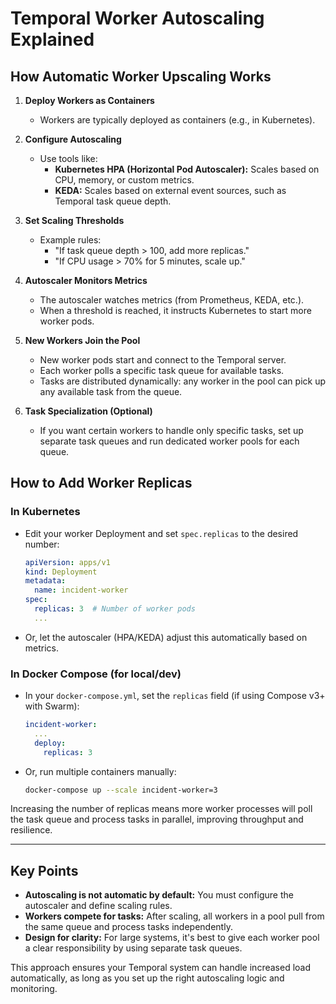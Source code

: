 # Temporal Worker Autoscaling Explained

## How Automatic Worker Upscaling Works

1. **Deploy Workers as Containers**
   - Workers are typically deployed as containers (e.g., in Kubernetes).

2. **Configure Autoscaling**
   - Use tools like:
     - **Kubernetes HPA (Horizontal Pod Autoscaler):** Scales based on CPU, memory, or custom metrics.
     - **KEDA:** Scales based on external event sources, such as Temporal task queue depth.

3. **Set Scaling Thresholds**
   - Example rules:
     - "If task queue depth > 100, add more replicas."
     - "If CPU usage > 70% for 5 minutes, scale up."

4. **Autoscaler Monitors Metrics**
   - The autoscaler watches metrics (from Prometheus, KEDA, etc.).
   - When a threshold is reached, it instructs Kubernetes to start more worker pods.

5. **New Workers Join the Pool**
   - New worker pods start and connect to the Temporal server.
   - Each worker polls a specific task queue for available tasks.
   - Tasks are distributed dynamically: any worker in the pool can pick up any available task from the queue.

6. **Task Specialization (Optional)**
   - If you want certain workers to handle only specific tasks, set up separate task queues and run dedicated worker pools for each queue.

## How to Add Worker Replicas

### In Kubernetes
- Edit your worker Deployment and set `spec.replicas` to the desired number:
  ```yaml
  apiVersion: apps/v1
  kind: Deployment
  metadata:
    name: incident-worker
  spec:
    replicas: 3  # Number of worker pods
    ...
  ```
- Or, let the autoscaler (HPA/KEDA) adjust this automatically based on metrics.

### In Docker Compose (for local/dev)
- In your `docker-compose.yml`, set the `replicas` field (if using Compose v3+ with Swarm):
  ```yaml
  incident-worker:
    ...
    deploy:
      replicas: 3
  ```
- Or, run multiple containers manually:
  ```sh
  docker-compose up --scale incident-worker=3
  ```

Increasing the number of replicas means more worker processes will poll the task queue and process tasks in parallel, improving throughput and resilience.

---
## Key Points
- **Autoscaling is not automatic by default:** You must configure the autoscaler and define scaling rules.
- **Workers compete for tasks:** After scaling, all workers in a pool pull from the same queue and process tasks independently.
- **Design for clarity:** For large systems, it's best to give each worker pool a clear responsibility by using separate task queues.

This approach ensures your Temporal system can handle increased load automatically, as long as you set up the right autoscaling logic and monitoring.
